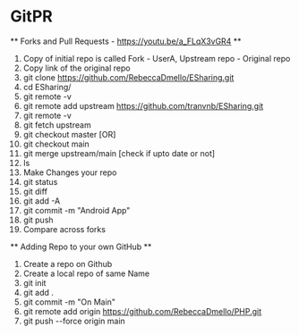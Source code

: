 # GitPR 


** Forks and Pull Requests -  https://youtu.be/a_FLqX3vGR4 **
1. Copy of initial repo is called Fork - UserA, Upstream repo - Original repo
2. Copy link of the original repo
3. git clone https://github.com/RebeccaDmello/ESharing.git
4. cd ESharing/
5. git remote -v
6. git remote add upstream https://github.com/tranvnb/ESharing.git
7. git remote -v
8. git fetch upstream
9. git checkout master [OR]
10. git checkout main
11. git merge upstream/main [check if upto date or not]
12. ls
13. Make Changes your repo
14. git status
15. git diff
16. git add -A
17. git commit -m "Android App"
18. git push
19. Compare across forks

** Adding Repo to your own GitHub **
1. Create a repo on Github
2. Create a local repo of same Name
3. git init
4. git add .
5. git commit -m "On Main"
6. git remote add origin https://github.com/RebeccaDmello/PHP.git
7. git push --force origin main

